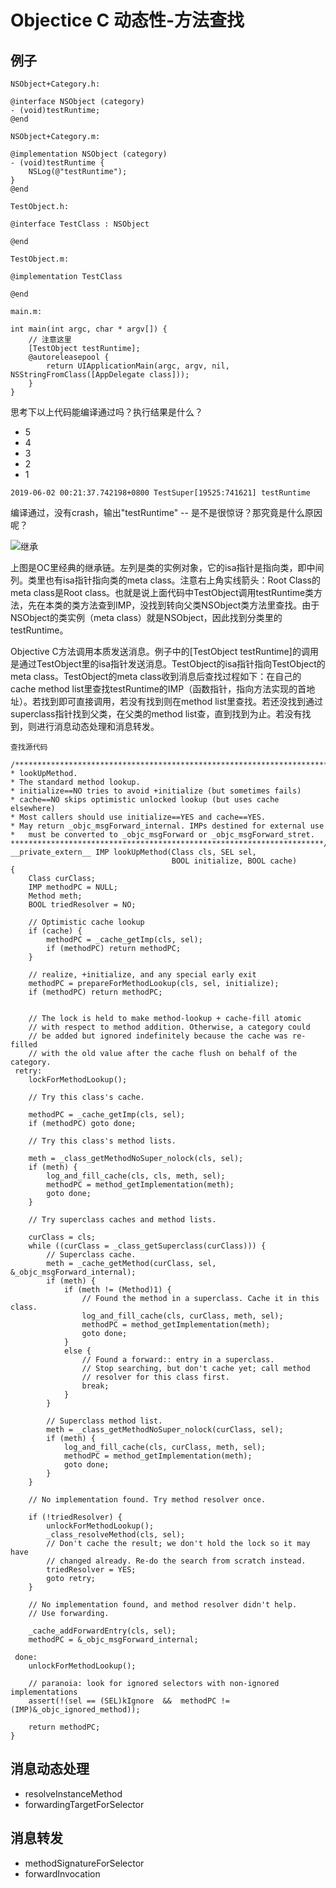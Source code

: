 # Objectice C 动态性-方法查找

## 例子

```
NSObject+Category.h:

@interface NSObject (category)
- (void)testRuntime;
@end

NSObject+Category.m:

@implementation NSObject (category)
- (void)testRuntime {
    NSLog(@"testRuntime");
}
@end

TestObject.h:

@interface TestClass : NSObject

@end

TestObject.m:

@implementation TestClass

@end

main.m:

int main(int argc, char * argv[]) {
	// 注意这里
	[TestObject testRuntime];
    @autoreleasepool {
        return UIApplicationMain(argc, argv, nil, NSStringFromClass([AppDelegate class]));
    }
}

```
思考下以上代码能编译通过吗？执行结果是什么？

* 5
* 4
* 3
* 2
* 1

```
2019-06-02 00:21:37.742198+0800 TestSuper[19525:741621] testRuntime
```
编译通过，没有crash，输出"testRuntime" -- 是不是很惊讶？那究竟是什么原因呢？

![继承](https://raw.githubusercontent.com/WiInputMethod/interview/master/img/ios-runtime-class.png)

上图是OC里经典的继承链。左列是类的实例对象，它的isa指针是指向类，即中间列。类里也有isa指针指向类的meta class。注意右上角实线箭头：Root Class的meta class是Root class。也就是说上面代码中TestObject调用testRuntime类方法，先在本类的类方法查到IMP，没找到转向父类NSObject类方法里查找。由于NSObject的类实例（meta class）就是NSObject，因此找到分类里的testRuntime。

>
Objective C方法调用本质发送消息。例子中的[TestObject testRuntime]的调用是通过TestObject里的isa指针发送消息。TestObject的isa指针指向TestObject的meta class。TestObject的meta class收到消息后查找过程如下：在自己的cache method list里查找testRuntime的IMP（函数指针，指向方法实现的首地址）。若找到即可直接调用，若没有找到则在method list里查找。若还没找到通过superclass指针找到父类，在父类的method list查，直到找到为止。若没有找到，则进行消息动态处理和消息转发。

```
查找源代码

/***********************************************************************
* lookUpMethod.
* The standard method lookup. 
* initialize==NO tries to avoid +initialize (but sometimes fails)
* cache==NO skips optimistic unlocked lookup (but uses cache elsewhere)
* Most callers should use initialize==YES and cache==YES.
* May return _objc_msgForward_internal. IMPs destined for external use 
*   must be converted to _objc_msgForward or _objc_msgForward_stret.
**********************************************************************/
__private_extern__ IMP lookUpMethod(Class cls, SEL sel, 
                                    BOOL initialize, BOOL cache)
{
    Class curClass;
    IMP methodPC = NULL;
    Method meth;
    BOOL triedResolver = NO;

    // Optimistic cache lookup
    if (cache) {
        methodPC = _cache_getImp(cls, sel);
        if (methodPC) return methodPC;    
    }

    // realize, +initialize, and any special early exit
    methodPC = prepareForMethodLookup(cls, sel, initialize);
    if (methodPC) return methodPC;


    // The lock is held to make method-lookup + cache-fill atomic 
    // with respect to method addition. Otherwise, a category could 
    // be added but ignored indefinitely because the cache was re-filled 
    // with the old value after the cache flush on behalf of the category.
 retry:
    lockForMethodLookup();

    // Try this class's cache.

    methodPC = _cache_getImp(cls, sel);
    if (methodPC) goto done;

    // Try this class's method lists.

    meth = _class_getMethodNoSuper_nolock(cls, sel);
    if (meth) {
        log_and_fill_cache(cls, cls, meth, sel);
        methodPC = method_getImplementation(meth);
        goto done;
    }

    // Try superclass caches and method lists.

    curClass = cls;
    while ((curClass = _class_getSuperclass(curClass))) {
        // Superclass cache.
        meth = _cache_getMethod(curClass, sel, &_objc_msgForward_internal);
        if (meth) {
            if (meth != (Method)1) {
                // Found the method in a superclass. Cache it in this class.
                log_and_fill_cache(cls, curClass, meth, sel);
                methodPC = method_getImplementation(meth);
                goto done;
            }
            else {
                // Found a forward:: entry in a superclass.
                // Stop searching, but don't cache yet; call method 
                // resolver for this class first.
                break;
            }
        }

        // Superclass method list.
        meth = _class_getMethodNoSuper_nolock(curClass, sel);
        if (meth) {
            log_and_fill_cache(cls, curClass, meth, sel);
            methodPC = method_getImplementation(meth);
            goto done;
        }
    }

    // No implementation found. Try method resolver once.

    if (!triedResolver) {
        unlockForMethodLookup();
        _class_resolveMethod(cls, sel);
        // Don't cache the result; we don't hold the lock so it may have 
        // changed already. Re-do the search from scratch instead.
        triedResolver = YES;
        goto retry;
    }

    // No implementation found, and method resolver didn't help. 
    // Use forwarding.

    _cache_addForwardEntry(cls, sel);
    methodPC = &_objc_msgForward_internal;

 done:
    unlockForMethodLookup();

    // paranoia: look for ignored selectors with non-ignored implementations
    assert(!(sel == (SEL)kIgnore  &&  methodPC != (IMP)&_objc_ignored_method));

    return methodPC;
}

```

## 消息动态处理
* resolveInstanceMethod
* forwardingTargetForSelector

## 消息转发
* methodSignatureForSelector
* forwardInvocation